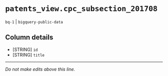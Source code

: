 # `patents_view.cpc_subsection_201708`
`bq-1` | `bigquery-public-data`

## Column details
* [STRING]    `id`
* [STRING]    `title`

-------------------------------------------------------------------------------
*Do not make edits above this line.*
